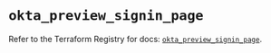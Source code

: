 # `okta_preview_signin_page`

Refer to the Terraform Registry for docs: [`okta_preview_signin_page`](https://registry.terraform.io/providers/okta/okta/4.11.0/docs/resources/preview_signin_page).
